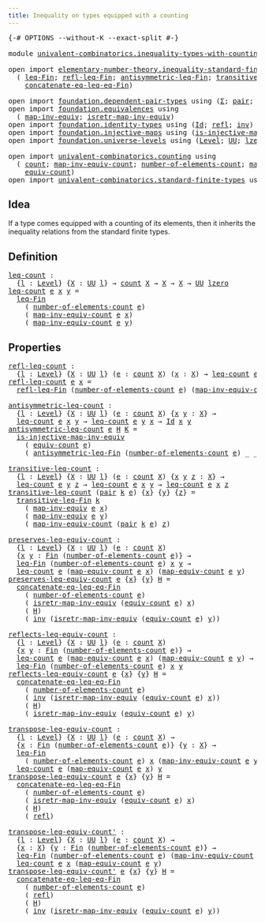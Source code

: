 ```yaml
---
title: Inequality on types equipped with a counting
---
```


<pre class="Agda"><a id="70" class="Symbol">{-#</a> <a id="74" class="Keyword">OPTIONS</a> <a id="82" class="Pragma">--without-K</a> <a id="94" class="Pragma">--exact-split</a> <a id="108" class="Symbol">#-}</a>

<a id="113" class="Keyword">module</a> <a id="120" href="univalent-combinatorics.inequality-types-with-counting.html" class="Module">univalent-combinatorics.inequality-types-with-counting</a> <a id="175" class="Keyword">where</a>

<a id="182" class="Keyword">open</a> <a id="187" class="Keyword">import</a> <a id="194" href="elementary-number-theory.inequality-standard-finite-types.html" class="Module">elementary-number-theory.inequality-standard-finite-types</a> <a id="252" class="Keyword">using</a>
  <a id="260" class="Symbol">(</a> <a id="262" href="elementary-number-theory.inequality-standard-finite-types.html#1210" class="Function">leq-Fin</a><a id="269" class="Symbol">;</a> <a id="271" href="elementary-number-theory.inequality-standard-finite-types.html#1992" class="Function">refl-leq-Fin</a><a id="283" class="Symbol">;</a> <a id="285" href="elementary-number-theory.inequality-standard-finite-types.html#2137" class="Function">antisymmetric-leq-Fin</a><a id="306" class="Symbol">;</a> <a id="308" href="elementary-number-theory.inequality-standard-finite-types.html#2390" class="Function">transitive-leq-Fin</a><a id="326" class="Symbol">;</a>
    <a id="332" href="elementary-number-theory.inequality-standard-finite-types.html#2792" class="Function">concatenate-eq-leq-eq-Fin</a><a id="357" class="Symbol">)</a>

<a id="360" class="Keyword">open</a> <a id="365" class="Keyword">import</a> <a id="372" href="foundation.dependent-pair-types.html" class="Module">foundation.dependent-pair-types</a> <a id="404" class="Keyword">using</a> <a id="410" class="Symbol">(</a><a id="411" href="foundation-core.dependent-pair-types.html#515" class="Record">Σ</a><a id="412" class="Symbol">;</a> <a id="414" href="foundation-core.dependent-pair-types.html#588" class="InductiveConstructor">pair</a><a id="418" class="Symbol">;</a> <a id="420" href="foundation-core.dependent-pair-types.html#605" class="Field">pr1</a><a id="423" class="Symbol">;</a> <a id="425" href="foundation-core.dependent-pair-types.html#617" class="Field">pr2</a><a id="428" class="Symbol">)</a>
<a id="430" class="Keyword">open</a> <a id="435" class="Keyword">import</a> <a id="442" href="foundation.equivalences.html" class="Module">foundation.equivalences</a> <a id="466" class="Keyword">using</a>
  <a id="474" class="Symbol">(</a> <a id="476" href="foundation-core.equivalences.html#5036" class="Function">map-inv-equiv</a><a id="489" class="Symbol">;</a> <a id="491" href="foundation-core.equivalences.html#5251" class="Function">isretr-map-inv-equiv</a><a id="511" class="Symbol">)</a>
<a id="513" class="Keyword">open</a> <a id="518" class="Keyword">import</a> <a id="525" href="foundation.identity-types.html" class="Module">foundation.identity-types</a> <a id="551" class="Keyword">using</a> <a id="557" class="Symbol">(</a><a id="558" href="foundation-core.identity-types.html#1767" class="Datatype">Id</a><a id="560" class="Symbol">;</a> <a id="562" href="foundation-core.identity-types.html#1820" class="InductiveConstructor">refl</a><a id="566" class="Symbol">;</a> <a id="568" href="foundation-core.identity-types.html#2729" class="Function">inv</a><a id="571" class="Symbol">)</a>
<a id="573" class="Keyword">open</a> <a id="578" class="Keyword">import</a> <a id="585" href="foundation.injective-maps.html" class="Module">foundation.injective-maps</a> <a id="611" class="Keyword">using</a> <a id="617" class="Symbol">(</a><a id="618" href="foundation.injective-maps.html#3205" class="Function">is-injective-map-inv-equiv</a><a id="644" class="Symbol">)</a>
<a id="646" class="Keyword">open</a> <a id="651" class="Keyword">import</a> <a id="658" href="foundation.universe-levels.html" class="Module">foundation.universe-levels</a> <a id="685" class="Keyword">using</a> <a id="691" class="Symbol">(</a><a id="692" href="Agda.Primitive.html#597" class="Postulate">Level</a><a id="697" class="Symbol">;</a> <a id="699" href="foundation-core.universe-levels.html#235" class="Primitive">UU</a><a id="701" class="Symbol">;</a> <a id="703" href="Agda.Primitive.html#764" class="Primitive">lzero</a><a id="708" class="Symbol">)</a>

<a id="711" class="Keyword">open</a> <a id="716" class="Keyword">import</a> <a id="723" href="univalent-combinatorics.counting.html" class="Module">univalent-combinatorics.counting</a> <a id="756" class="Keyword">using</a>
  <a id="764" class="Symbol">(</a> <a id="766" href="univalent-combinatorics.counting.html#1901" class="Function">count</a><a id="771" class="Symbol">;</a> <a id="773" href="univalent-combinatorics.counting.html#2270" class="Function">map-inv-equiv-count</a><a id="792" class="Symbol">;</a> <a id="794" href="univalent-combinatorics.counting.html#2029" class="Function">number-of-elements-count</a><a id="818" class="Symbol">;</a> <a id="820" href="univalent-combinatorics.counting.html#2172" class="Function">map-equiv-count</a><a id="835" class="Symbol">;</a>
    <a id="841" href="univalent-combinatorics.counting.html#2098" class="Function">equiv-count</a><a id="852" class="Symbol">)</a>
<a id="854" class="Keyword">open</a> <a id="859" class="Keyword">import</a> <a id="866" href="univalent-combinatorics.standard-finite-types.html" class="Module">univalent-combinatorics.standard-finite-types</a> <a id="912" class="Keyword">using</a> <a id="918" class="Symbol">(</a><a id="919" href="univalent-combinatorics.standard-finite-types.html#2523" class="Function">Fin</a><a id="922" class="Symbol">)</a>
</pre>
## Idea

If a type comes equipped with a counting of its elements, then it inherits the inequality relations from the standard finite types.

## Definition

<pre class="Agda"><a id="leq-count"></a><a id="1094" href="univalent-combinatorics.inequality-types-with-counting.html#1094" class="Function">leq-count</a> <a id="1104" class="Symbol">:</a>
  <a id="1108" class="Symbol">{</a><a id="1109" href="univalent-combinatorics.inequality-types-with-counting.html#1109" class="Bound">l</a> <a id="1111" class="Symbol">:</a> <a id="1113" href="Agda.Primitive.html#597" class="Postulate">Level</a><a id="1118" class="Symbol">}</a> <a id="1120" class="Symbol">{</a><a id="1121" href="univalent-combinatorics.inequality-types-with-counting.html#1121" class="Bound">X</a> <a id="1123" class="Symbol">:</a> <a id="1125" href="foundation-core.universe-levels.html#235" class="Primitive">UU</a> <a id="1128" href="univalent-combinatorics.inequality-types-with-counting.html#1109" class="Bound">l</a><a id="1129" class="Symbol">}</a> <a id="1131" class="Symbol">→</a> <a id="1133" href="univalent-combinatorics.counting.html#1901" class="Function">count</a> <a id="1139" href="univalent-combinatorics.inequality-types-with-counting.html#1121" class="Bound">X</a> <a id="1141" class="Symbol">→</a> <a id="1143" href="univalent-combinatorics.inequality-types-with-counting.html#1121" class="Bound">X</a> <a id="1145" class="Symbol">→</a> <a id="1147" href="univalent-combinatorics.inequality-types-with-counting.html#1121" class="Bound">X</a> <a id="1149" class="Symbol">→</a> <a id="1151" href="foundation-core.universe-levels.html#235" class="Primitive">UU</a> <a id="1154" href="Agda.Primitive.html#764" class="Primitive">lzero</a>
<a id="1160" href="univalent-combinatorics.inequality-types-with-counting.html#1094" class="Function">leq-count</a> <a id="1170" href="univalent-combinatorics.inequality-types-with-counting.html#1170" class="Bound">e</a> <a id="1172" href="univalent-combinatorics.inequality-types-with-counting.html#1172" class="Bound">x</a> <a id="1174" href="univalent-combinatorics.inequality-types-with-counting.html#1174" class="Bound">y</a> <a id="1176" class="Symbol">=</a>
  <a id="1180" href="elementary-number-theory.inequality-standard-finite-types.html#1210" class="Function">leq-Fin</a>
    <a id="1192" class="Symbol">(</a> <a id="1194" href="univalent-combinatorics.counting.html#2029" class="Function">number-of-elements-count</a> <a id="1219" href="univalent-combinatorics.inequality-types-with-counting.html#1170" class="Bound">e</a><a id="1220" class="Symbol">)</a>
    <a id="1226" class="Symbol">(</a> <a id="1228" href="univalent-combinatorics.counting.html#2270" class="Function">map-inv-equiv-count</a> <a id="1248" href="univalent-combinatorics.inequality-types-with-counting.html#1170" class="Bound">e</a> <a id="1250" href="univalent-combinatorics.inequality-types-with-counting.html#1172" class="Bound">x</a><a id="1251" class="Symbol">)</a>
    <a id="1257" class="Symbol">(</a> <a id="1259" href="univalent-combinatorics.counting.html#2270" class="Function">map-inv-equiv-count</a> <a id="1279" href="univalent-combinatorics.inequality-types-with-counting.html#1170" class="Bound">e</a> <a id="1281" href="univalent-combinatorics.inequality-types-with-counting.html#1174" class="Bound">y</a><a id="1282" class="Symbol">)</a>
</pre>
## Properties

<pre class="Agda"><a id="refl-leq-count"></a><a id="1312" href="univalent-combinatorics.inequality-types-with-counting.html#1312" class="Function">refl-leq-count</a> <a id="1327" class="Symbol">:</a>
  <a id="1331" class="Symbol">{</a><a id="1332" href="univalent-combinatorics.inequality-types-with-counting.html#1332" class="Bound">l</a> <a id="1334" class="Symbol">:</a> <a id="1336" href="Agda.Primitive.html#597" class="Postulate">Level</a><a id="1341" class="Symbol">}</a> <a id="1343" class="Symbol">{</a><a id="1344" href="univalent-combinatorics.inequality-types-with-counting.html#1344" class="Bound">X</a> <a id="1346" class="Symbol">:</a> <a id="1348" href="foundation-core.universe-levels.html#235" class="Primitive">UU</a> <a id="1351" href="univalent-combinatorics.inequality-types-with-counting.html#1332" class="Bound">l</a><a id="1352" class="Symbol">}</a> <a id="1354" class="Symbol">(</a><a id="1355" href="univalent-combinatorics.inequality-types-with-counting.html#1355" class="Bound">e</a> <a id="1357" class="Symbol">:</a> <a id="1359" href="univalent-combinatorics.counting.html#1901" class="Function">count</a> <a id="1365" href="univalent-combinatorics.inequality-types-with-counting.html#1344" class="Bound">X</a><a id="1366" class="Symbol">)</a> <a id="1368" class="Symbol">(</a><a id="1369" href="univalent-combinatorics.inequality-types-with-counting.html#1369" class="Bound">x</a> <a id="1371" class="Symbol">:</a> <a id="1373" href="univalent-combinatorics.inequality-types-with-counting.html#1344" class="Bound">X</a><a id="1374" class="Symbol">)</a> <a id="1376" class="Symbol">→</a> <a id="1378" href="univalent-combinatorics.inequality-types-with-counting.html#1094" class="Function">leq-count</a> <a id="1388" href="univalent-combinatorics.inequality-types-with-counting.html#1355" class="Bound">e</a> <a id="1390" href="univalent-combinatorics.inequality-types-with-counting.html#1369" class="Bound">x</a> <a id="1392" href="univalent-combinatorics.inequality-types-with-counting.html#1369" class="Bound">x</a>
<a id="1394" href="univalent-combinatorics.inequality-types-with-counting.html#1312" class="Function">refl-leq-count</a> <a id="1409" href="univalent-combinatorics.inequality-types-with-counting.html#1409" class="Bound">e</a> <a id="1411" href="univalent-combinatorics.inequality-types-with-counting.html#1411" class="Bound">x</a> <a id="1413" class="Symbol">=</a>
  <a id="1417" href="elementary-number-theory.inequality-standard-finite-types.html#1992" class="Function">refl-leq-Fin</a> <a id="1430" class="Symbol">(</a><a id="1431" href="univalent-combinatorics.counting.html#2029" class="Function">number-of-elements-count</a> <a id="1456" href="univalent-combinatorics.inequality-types-with-counting.html#1409" class="Bound">e</a><a id="1457" class="Symbol">)</a> <a id="1459" class="Symbol">(</a><a id="1460" href="univalent-combinatorics.counting.html#2270" class="Function">map-inv-equiv-count</a> <a id="1480" href="univalent-combinatorics.inequality-types-with-counting.html#1409" class="Bound">e</a> <a id="1482" href="univalent-combinatorics.inequality-types-with-counting.html#1411" class="Bound">x</a><a id="1483" class="Symbol">)</a>

<a id="antisymmetric-leq-count"></a><a id="1486" href="univalent-combinatorics.inequality-types-with-counting.html#1486" class="Function">antisymmetric-leq-count</a> <a id="1510" class="Symbol">:</a>
  <a id="1514" class="Symbol">{</a><a id="1515" href="univalent-combinatorics.inequality-types-with-counting.html#1515" class="Bound">l</a> <a id="1517" class="Symbol">:</a> <a id="1519" href="Agda.Primitive.html#597" class="Postulate">Level</a><a id="1524" class="Symbol">}</a> <a id="1526" class="Symbol">{</a><a id="1527" href="univalent-combinatorics.inequality-types-with-counting.html#1527" class="Bound">X</a> <a id="1529" class="Symbol">:</a> <a id="1531" href="foundation-core.universe-levels.html#235" class="Primitive">UU</a> <a id="1534" href="univalent-combinatorics.inequality-types-with-counting.html#1515" class="Bound">l</a><a id="1535" class="Symbol">}</a> <a id="1537" class="Symbol">(</a><a id="1538" href="univalent-combinatorics.inequality-types-with-counting.html#1538" class="Bound">e</a> <a id="1540" class="Symbol">:</a> <a id="1542" href="univalent-combinatorics.counting.html#1901" class="Function">count</a> <a id="1548" href="univalent-combinatorics.inequality-types-with-counting.html#1527" class="Bound">X</a><a id="1549" class="Symbol">)</a> <a id="1551" class="Symbol">{</a><a id="1552" href="univalent-combinatorics.inequality-types-with-counting.html#1552" class="Bound">x</a> <a id="1554" href="univalent-combinatorics.inequality-types-with-counting.html#1554" class="Bound">y</a> <a id="1556" class="Symbol">:</a> <a id="1558" href="univalent-combinatorics.inequality-types-with-counting.html#1527" class="Bound">X</a><a id="1559" class="Symbol">}</a> <a id="1561" class="Symbol">→</a>
  <a id="1565" href="univalent-combinatorics.inequality-types-with-counting.html#1094" class="Function">leq-count</a> <a id="1575" href="univalent-combinatorics.inequality-types-with-counting.html#1538" class="Bound">e</a> <a id="1577" href="univalent-combinatorics.inequality-types-with-counting.html#1552" class="Bound">x</a> <a id="1579" href="univalent-combinatorics.inequality-types-with-counting.html#1554" class="Bound">y</a> <a id="1581" class="Symbol">→</a> <a id="1583" href="univalent-combinatorics.inequality-types-with-counting.html#1094" class="Function">leq-count</a> <a id="1593" href="univalent-combinatorics.inequality-types-with-counting.html#1538" class="Bound">e</a> <a id="1595" href="univalent-combinatorics.inequality-types-with-counting.html#1554" class="Bound">y</a> <a id="1597" href="univalent-combinatorics.inequality-types-with-counting.html#1552" class="Bound">x</a> <a id="1599" class="Symbol">→</a> <a id="1601" href="foundation-core.identity-types.html#1767" class="Datatype">Id</a> <a id="1604" href="univalent-combinatorics.inequality-types-with-counting.html#1552" class="Bound">x</a> <a id="1606" href="univalent-combinatorics.inequality-types-with-counting.html#1554" class="Bound">y</a>
<a id="1608" href="univalent-combinatorics.inequality-types-with-counting.html#1486" class="Function">antisymmetric-leq-count</a> <a id="1632" href="univalent-combinatorics.inequality-types-with-counting.html#1632" class="Bound">e</a> <a id="1634" href="univalent-combinatorics.inequality-types-with-counting.html#1634" class="Bound">H</a> <a id="1636" href="univalent-combinatorics.inequality-types-with-counting.html#1636" class="Bound">K</a> <a id="1638" class="Symbol">=</a>
  <a id="1642" href="foundation.injective-maps.html#3205" class="Function">is-injective-map-inv-equiv</a>
    <a id="1673" class="Symbol">(</a> <a id="1675" href="univalent-combinatorics.counting.html#2098" class="Function">equiv-count</a> <a id="1687" href="univalent-combinatorics.inequality-types-with-counting.html#1632" class="Bound">e</a><a id="1688" class="Symbol">)</a>
    <a id="1694" class="Symbol">(</a> <a id="1696" href="elementary-number-theory.inequality-standard-finite-types.html#2137" class="Function">antisymmetric-leq-Fin</a> <a id="1718" class="Symbol">(</a><a id="1719" href="univalent-combinatorics.counting.html#2029" class="Function">number-of-elements-count</a> <a id="1744" href="univalent-combinatorics.inequality-types-with-counting.html#1632" class="Bound">e</a><a id="1745" class="Symbol">)</a> <a id="1747" class="Symbol">_</a> <a id="1749" class="Symbol">_</a> <a id="1751" href="univalent-combinatorics.inequality-types-with-counting.html#1634" class="Bound">H</a> <a id="1753" href="univalent-combinatorics.inequality-types-with-counting.html#1636" class="Bound">K</a><a id="1754" class="Symbol">)</a>

<a id="transitive-leq-count"></a><a id="1757" href="univalent-combinatorics.inequality-types-with-counting.html#1757" class="Function">transitive-leq-count</a> <a id="1778" class="Symbol">:</a>
  <a id="1782" class="Symbol">{</a><a id="1783" href="univalent-combinatorics.inequality-types-with-counting.html#1783" class="Bound">l</a> <a id="1785" class="Symbol">:</a> <a id="1787" href="Agda.Primitive.html#597" class="Postulate">Level</a><a id="1792" class="Symbol">}</a> <a id="1794" class="Symbol">{</a><a id="1795" href="univalent-combinatorics.inequality-types-with-counting.html#1795" class="Bound">X</a> <a id="1797" class="Symbol">:</a> <a id="1799" href="foundation-core.universe-levels.html#235" class="Primitive">UU</a> <a id="1802" href="univalent-combinatorics.inequality-types-with-counting.html#1783" class="Bound">l</a><a id="1803" class="Symbol">}</a> <a id="1805" class="Symbol">(</a><a id="1806" href="univalent-combinatorics.inequality-types-with-counting.html#1806" class="Bound">e</a> <a id="1808" class="Symbol">:</a> <a id="1810" href="univalent-combinatorics.counting.html#1901" class="Function">count</a> <a id="1816" href="univalent-combinatorics.inequality-types-with-counting.html#1795" class="Bound">X</a><a id="1817" class="Symbol">)</a> <a id="1819" class="Symbol">{</a><a id="1820" href="univalent-combinatorics.inequality-types-with-counting.html#1820" class="Bound">x</a> <a id="1822" href="univalent-combinatorics.inequality-types-with-counting.html#1822" class="Bound">y</a> <a id="1824" href="univalent-combinatorics.inequality-types-with-counting.html#1824" class="Bound">z</a> <a id="1826" class="Symbol">:</a> <a id="1828" href="univalent-combinatorics.inequality-types-with-counting.html#1795" class="Bound">X</a><a id="1829" class="Symbol">}</a> <a id="1831" class="Symbol">→</a>
  <a id="1835" href="univalent-combinatorics.inequality-types-with-counting.html#1094" class="Function">leq-count</a> <a id="1845" href="univalent-combinatorics.inequality-types-with-counting.html#1806" class="Bound">e</a> <a id="1847" href="univalent-combinatorics.inequality-types-with-counting.html#1822" class="Bound">y</a> <a id="1849" href="univalent-combinatorics.inequality-types-with-counting.html#1824" class="Bound">z</a> <a id="1851" class="Symbol">→</a> <a id="1853" href="univalent-combinatorics.inequality-types-with-counting.html#1094" class="Function">leq-count</a> <a id="1863" href="univalent-combinatorics.inequality-types-with-counting.html#1806" class="Bound">e</a> <a id="1865" href="univalent-combinatorics.inequality-types-with-counting.html#1820" class="Bound">x</a> <a id="1867" href="univalent-combinatorics.inequality-types-with-counting.html#1822" class="Bound">y</a> <a id="1869" class="Symbol">→</a> <a id="1871" href="univalent-combinatorics.inequality-types-with-counting.html#1094" class="Function">leq-count</a> <a id="1881" href="univalent-combinatorics.inequality-types-with-counting.html#1806" class="Bound">e</a> <a id="1883" href="univalent-combinatorics.inequality-types-with-counting.html#1820" class="Bound">x</a> <a id="1885" href="univalent-combinatorics.inequality-types-with-counting.html#1824" class="Bound">z</a>
<a id="1887" href="univalent-combinatorics.inequality-types-with-counting.html#1757" class="Function">transitive-leq-count</a> <a id="1908" class="Symbol">(</a><a id="1909" href="foundation-core.dependent-pair-types.html#588" class="InductiveConstructor">pair</a> <a id="1914" href="univalent-combinatorics.inequality-types-with-counting.html#1914" class="Bound">k</a> <a id="1916" href="univalent-combinatorics.inequality-types-with-counting.html#1916" class="Bound">e</a><a id="1917" class="Symbol">)</a> <a id="1919" class="Symbol">{</a><a id="1920" href="univalent-combinatorics.inequality-types-with-counting.html#1920" class="Bound">x</a><a id="1921" class="Symbol">}</a> <a id="1923" class="Symbol">{</a><a id="1924" href="univalent-combinatorics.inequality-types-with-counting.html#1924" class="Bound">y</a><a id="1925" class="Symbol">}</a> <a id="1927" class="Symbol">{</a><a id="1928" href="univalent-combinatorics.inequality-types-with-counting.html#1928" class="Bound">z</a><a id="1929" class="Symbol">}</a> <a id="1931" class="Symbol">=</a>
  <a id="1935" href="elementary-number-theory.inequality-standard-finite-types.html#2390" class="Function">transitive-leq-Fin</a> <a id="1954" href="univalent-combinatorics.inequality-types-with-counting.html#1914" class="Bound">k</a>
    <a id="1960" class="Symbol">(</a> <a id="1962" href="foundation-core.equivalences.html#5036" class="Function">map-inv-equiv</a> <a id="1976" href="univalent-combinatorics.inequality-types-with-counting.html#1916" class="Bound">e</a> <a id="1978" href="univalent-combinatorics.inequality-types-with-counting.html#1920" class="Bound">x</a><a id="1979" class="Symbol">)</a>
    <a id="1985" class="Symbol">(</a> <a id="1987" href="foundation-core.equivalences.html#5036" class="Function">map-inv-equiv</a> <a id="2001" href="univalent-combinatorics.inequality-types-with-counting.html#1916" class="Bound">e</a> <a id="2003" href="univalent-combinatorics.inequality-types-with-counting.html#1924" class="Bound">y</a><a id="2004" class="Symbol">)</a>
    <a id="2010" class="Symbol">(</a> <a id="2012" href="univalent-combinatorics.counting.html#2270" class="Function">map-inv-equiv-count</a> <a id="2032" class="Symbol">(</a><a id="2033" href="foundation-core.dependent-pair-types.html#588" class="InductiveConstructor">pair</a> <a id="2038" href="univalent-combinatorics.inequality-types-with-counting.html#1914" class="Bound">k</a> <a id="2040" href="univalent-combinatorics.inequality-types-with-counting.html#1916" class="Bound">e</a><a id="2041" class="Symbol">)</a> <a id="2043" href="univalent-combinatorics.inequality-types-with-counting.html#1928" class="Bound">z</a><a id="2044" class="Symbol">)</a>

<a id="preserves-leq-equiv-count"></a><a id="2047" href="univalent-combinatorics.inequality-types-with-counting.html#2047" class="Function">preserves-leq-equiv-count</a> <a id="2073" class="Symbol">:</a>
  <a id="2077" class="Symbol">{</a><a id="2078" href="univalent-combinatorics.inequality-types-with-counting.html#2078" class="Bound">l</a> <a id="2080" class="Symbol">:</a> <a id="2082" href="Agda.Primitive.html#597" class="Postulate">Level</a><a id="2087" class="Symbol">}</a> <a id="2089" class="Symbol">{</a><a id="2090" href="univalent-combinatorics.inequality-types-with-counting.html#2090" class="Bound">X</a> <a id="2092" class="Symbol">:</a> <a id="2094" href="foundation-core.universe-levels.html#235" class="Primitive">UU</a> <a id="2097" href="univalent-combinatorics.inequality-types-with-counting.html#2078" class="Bound">l</a><a id="2098" class="Symbol">}</a> <a id="2100" class="Symbol">(</a><a id="2101" href="univalent-combinatorics.inequality-types-with-counting.html#2101" class="Bound">e</a> <a id="2103" class="Symbol">:</a> <a id="2105" href="univalent-combinatorics.counting.html#1901" class="Function">count</a> <a id="2111" href="univalent-combinatorics.inequality-types-with-counting.html#2090" class="Bound">X</a><a id="2112" class="Symbol">)</a>
  <a id="2116" class="Symbol">{</a><a id="2117" href="univalent-combinatorics.inequality-types-with-counting.html#2117" class="Bound">x</a> <a id="2119" href="univalent-combinatorics.inequality-types-with-counting.html#2119" class="Bound">y</a> <a id="2121" class="Symbol">:</a> <a id="2123" href="univalent-combinatorics.standard-finite-types.html#2523" class="Function">Fin</a> <a id="2127" class="Symbol">(</a><a id="2128" href="univalent-combinatorics.counting.html#2029" class="Function">number-of-elements-count</a> <a id="2153" href="univalent-combinatorics.inequality-types-with-counting.html#2101" class="Bound">e</a><a id="2154" class="Symbol">)}</a> <a id="2157" class="Symbol">→</a>
  <a id="2161" href="elementary-number-theory.inequality-standard-finite-types.html#1210" class="Function">leq-Fin</a> <a id="2169" class="Symbol">(</a><a id="2170" href="univalent-combinatorics.counting.html#2029" class="Function">number-of-elements-count</a> <a id="2195" href="univalent-combinatorics.inequality-types-with-counting.html#2101" class="Bound">e</a><a id="2196" class="Symbol">)</a> <a id="2198" href="univalent-combinatorics.inequality-types-with-counting.html#2117" class="Bound">x</a> <a id="2200" href="univalent-combinatorics.inequality-types-with-counting.html#2119" class="Bound">y</a> <a id="2202" class="Symbol">→</a>
  <a id="2206" href="univalent-combinatorics.inequality-types-with-counting.html#1094" class="Function">leq-count</a> <a id="2216" href="univalent-combinatorics.inequality-types-with-counting.html#2101" class="Bound">e</a> <a id="2218" class="Symbol">(</a><a id="2219" href="univalent-combinatorics.counting.html#2172" class="Function">map-equiv-count</a> <a id="2235" href="univalent-combinatorics.inequality-types-with-counting.html#2101" class="Bound">e</a> <a id="2237" href="univalent-combinatorics.inequality-types-with-counting.html#2117" class="Bound">x</a><a id="2238" class="Symbol">)</a> <a id="2240" class="Symbol">(</a><a id="2241" href="univalent-combinatorics.counting.html#2172" class="Function">map-equiv-count</a> <a id="2257" href="univalent-combinatorics.inequality-types-with-counting.html#2101" class="Bound">e</a> <a id="2259" href="univalent-combinatorics.inequality-types-with-counting.html#2119" class="Bound">y</a><a id="2260" class="Symbol">)</a>
<a id="2262" href="univalent-combinatorics.inequality-types-with-counting.html#2047" class="Function">preserves-leq-equiv-count</a> <a id="2288" href="univalent-combinatorics.inequality-types-with-counting.html#2288" class="Bound">e</a> <a id="2290" class="Symbol">{</a><a id="2291" href="univalent-combinatorics.inequality-types-with-counting.html#2291" class="Bound">x</a><a id="2292" class="Symbol">}</a> <a id="2294" class="Symbol">{</a><a id="2295" href="univalent-combinatorics.inequality-types-with-counting.html#2295" class="Bound">y</a><a id="2296" class="Symbol">}</a> <a id="2298" href="univalent-combinatorics.inequality-types-with-counting.html#2298" class="Bound">H</a> <a id="2300" class="Symbol">=</a>
  <a id="2304" href="elementary-number-theory.inequality-standard-finite-types.html#2792" class="Function">concatenate-eq-leq-eq-Fin</a>
    <a id="2334" class="Symbol">(</a> <a id="2336" href="univalent-combinatorics.counting.html#2029" class="Function">number-of-elements-count</a> <a id="2361" href="univalent-combinatorics.inequality-types-with-counting.html#2288" class="Bound">e</a><a id="2362" class="Symbol">)</a>
    <a id="2368" class="Symbol">(</a> <a id="2370" href="foundation-core.equivalences.html#5251" class="Function">isretr-map-inv-equiv</a> <a id="2391" class="Symbol">(</a><a id="2392" href="univalent-combinatorics.counting.html#2098" class="Function">equiv-count</a> <a id="2404" href="univalent-combinatorics.inequality-types-with-counting.html#2288" class="Bound">e</a><a id="2405" class="Symbol">)</a> <a id="2407" href="univalent-combinatorics.inequality-types-with-counting.html#2291" class="Bound">x</a><a id="2408" class="Symbol">)</a>
    <a id="2414" class="Symbol">(</a> <a id="2416" href="univalent-combinatorics.inequality-types-with-counting.html#2298" class="Bound">H</a><a id="2417" class="Symbol">)</a>
    <a id="2423" class="Symbol">(</a> <a id="2425" href="foundation-core.identity-types.html#2729" class="Function">inv</a> <a id="2429" class="Symbol">(</a><a id="2430" href="foundation-core.equivalences.html#5251" class="Function">isretr-map-inv-equiv</a> <a id="2451" class="Symbol">(</a><a id="2452" href="univalent-combinatorics.counting.html#2098" class="Function">equiv-count</a> <a id="2464" href="univalent-combinatorics.inequality-types-with-counting.html#2288" class="Bound">e</a><a id="2465" class="Symbol">)</a> <a id="2467" href="univalent-combinatorics.inequality-types-with-counting.html#2295" class="Bound">y</a><a id="2468" class="Symbol">))</a>

<a id="reflects-leq-equiv-count"></a><a id="2472" href="univalent-combinatorics.inequality-types-with-counting.html#2472" class="Function">reflects-leq-equiv-count</a> <a id="2497" class="Symbol">:</a>
  <a id="2501" class="Symbol">{</a><a id="2502" href="univalent-combinatorics.inequality-types-with-counting.html#2502" class="Bound">l</a> <a id="2504" class="Symbol">:</a> <a id="2506" href="Agda.Primitive.html#597" class="Postulate">Level</a><a id="2511" class="Symbol">}</a> <a id="2513" class="Symbol">{</a><a id="2514" href="univalent-combinatorics.inequality-types-with-counting.html#2514" class="Bound">X</a> <a id="2516" class="Symbol">:</a> <a id="2518" href="foundation-core.universe-levels.html#235" class="Primitive">UU</a> <a id="2521" href="univalent-combinatorics.inequality-types-with-counting.html#2502" class="Bound">l</a><a id="2522" class="Symbol">}</a> <a id="2524" class="Symbol">(</a><a id="2525" href="univalent-combinatorics.inequality-types-with-counting.html#2525" class="Bound">e</a> <a id="2527" class="Symbol">:</a> <a id="2529" href="univalent-combinatorics.counting.html#1901" class="Function">count</a> <a id="2535" href="univalent-combinatorics.inequality-types-with-counting.html#2514" class="Bound">X</a><a id="2536" class="Symbol">)</a>
  <a id="2540" class="Symbol">{</a><a id="2541" href="univalent-combinatorics.inequality-types-with-counting.html#2541" class="Bound">x</a> <a id="2543" href="univalent-combinatorics.inequality-types-with-counting.html#2543" class="Bound">y</a> <a id="2545" class="Symbol">:</a> <a id="2547" href="univalent-combinatorics.standard-finite-types.html#2523" class="Function">Fin</a> <a id="2551" class="Symbol">(</a><a id="2552" href="univalent-combinatorics.counting.html#2029" class="Function">number-of-elements-count</a> <a id="2577" href="univalent-combinatorics.inequality-types-with-counting.html#2525" class="Bound">e</a><a id="2578" class="Symbol">)}</a> <a id="2581" class="Symbol">→</a>
  <a id="2585" href="univalent-combinatorics.inequality-types-with-counting.html#1094" class="Function">leq-count</a> <a id="2595" href="univalent-combinatorics.inequality-types-with-counting.html#2525" class="Bound">e</a> <a id="2597" class="Symbol">(</a><a id="2598" href="univalent-combinatorics.counting.html#2172" class="Function">map-equiv-count</a> <a id="2614" href="univalent-combinatorics.inequality-types-with-counting.html#2525" class="Bound">e</a> <a id="2616" href="univalent-combinatorics.inequality-types-with-counting.html#2541" class="Bound">x</a><a id="2617" class="Symbol">)</a> <a id="2619" class="Symbol">(</a><a id="2620" href="univalent-combinatorics.counting.html#2172" class="Function">map-equiv-count</a> <a id="2636" href="univalent-combinatorics.inequality-types-with-counting.html#2525" class="Bound">e</a> <a id="2638" href="univalent-combinatorics.inequality-types-with-counting.html#2543" class="Bound">y</a><a id="2639" class="Symbol">)</a> <a id="2641" class="Symbol">→</a>
  <a id="2645" href="elementary-number-theory.inequality-standard-finite-types.html#1210" class="Function">leq-Fin</a> <a id="2653" class="Symbol">(</a><a id="2654" href="univalent-combinatorics.counting.html#2029" class="Function">number-of-elements-count</a> <a id="2679" href="univalent-combinatorics.inequality-types-with-counting.html#2525" class="Bound">e</a><a id="2680" class="Symbol">)</a> <a id="2682" href="univalent-combinatorics.inequality-types-with-counting.html#2541" class="Bound">x</a> <a id="2684" href="univalent-combinatorics.inequality-types-with-counting.html#2543" class="Bound">y</a>
<a id="2686" href="univalent-combinatorics.inequality-types-with-counting.html#2472" class="Function">reflects-leq-equiv-count</a> <a id="2711" href="univalent-combinatorics.inequality-types-with-counting.html#2711" class="Bound">e</a> <a id="2713" class="Symbol">{</a><a id="2714" href="univalent-combinatorics.inequality-types-with-counting.html#2714" class="Bound">x</a><a id="2715" class="Symbol">}</a> <a id="2717" class="Symbol">{</a><a id="2718" href="univalent-combinatorics.inequality-types-with-counting.html#2718" class="Bound">y</a><a id="2719" class="Symbol">}</a> <a id="2721" href="univalent-combinatorics.inequality-types-with-counting.html#2721" class="Bound">H</a> <a id="2723" class="Symbol">=</a>
  <a id="2727" href="elementary-number-theory.inequality-standard-finite-types.html#2792" class="Function">concatenate-eq-leq-eq-Fin</a>
    <a id="2757" class="Symbol">(</a> <a id="2759" href="univalent-combinatorics.counting.html#2029" class="Function">number-of-elements-count</a> <a id="2784" href="univalent-combinatorics.inequality-types-with-counting.html#2711" class="Bound">e</a><a id="2785" class="Symbol">)</a>
    <a id="2791" class="Symbol">(</a> <a id="2793" href="foundation-core.identity-types.html#2729" class="Function">inv</a> <a id="2797" class="Symbol">(</a><a id="2798" href="foundation-core.equivalences.html#5251" class="Function">isretr-map-inv-equiv</a> <a id="2819" class="Symbol">(</a><a id="2820" href="univalent-combinatorics.counting.html#2098" class="Function">equiv-count</a> <a id="2832" href="univalent-combinatorics.inequality-types-with-counting.html#2711" class="Bound">e</a><a id="2833" class="Symbol">)</a> <a id="2835" href="univalent-combinatorics.inequality-types-with-counting.html#2714" class="Bound">x</a><a id="2836" class="Symbol">))</a>
    <a id="2843" class="Symbol">(</a> <a id="2845" href="univalent-combinatorics.inequality-types-with-counting.html#2721" class="Bound">H</a><a id="2846" class="Symbol">)</a>
    <a id="2852" class="Symbol">(</a> <a id="2854" href="foundation-core.equivalences.html#5251" class="Function">isretr-map-inv-equiv</a> <a id="2875" class="Symbol">(</a><a id="2876" href="univalent-combinatorics.counting.html#2098" class="Function">equiv-count</a> <a id="2888" href="univalent-combinatorics.inequality-types-with-counting.html#2711" class="Bound">e</a><a id="2889" class="Symbol">)</a> <a id="2891" href="univalent-combinatorics.inequality-types-with-counting.html#2718" class="Bound">y</a><a id="2892" class="Symbol">)</a>

<a id="transpose-leq-equiv-count"></a><a id="2895" href="univalent-combinatorics.inequality-types-with-counting.html#2895" class="Function">transpose-leq-equiv-count</a> <a id="2921" class="Symbol">:</a>
  <a id="2925" class="Symbol">{</a><a id="2926" href="univalent-combinatorics.inequality-types-with-counting.html#2926" class="Bound">l</a> <a id="2928" class="Symbol">:</a> <a id="2930" href="Agda.Primitive.html#597" class="Postulate">Level</a><a id="2935" class="Symbol">}</a> <a id="2937" class="Symbol">{</a><a id="2938" href="univalent-combinatorics.inequality-types-with-counting.html#2938" class="Bound">X</a> <a id="2940" class="Symbol">:</a> <a id="2942" href="foundation-core.universe-levels.html#235" class="Primitive">UU</a> <a id="2945" href="univalent-combinatorics.inequality-types-with-counting.html#2926" class="Bound">l</a><a id="2946" class="Symbol">}</a> <a id="2948" class="Symbol">(</a><a id="2949" href="univalent-combinatorics.inequality-types-with-counting.html#2949" class="Bound">e</a> <a id="2951" class="Symbol">:</a> <a id="2953" href="univalent-combinatorics.counting.html#1901" class="Function">count</a> <a id="2959" href="univalent-combinatorics.inequality-types-with-counting.html#2938" class="Bound">X</a><a id="2960" class="Symbol">)</a> <a id="2962" class="Symbol">→</a>
  <a id="2966" class="Symbol">{</a><a id="2967" href="univalent-combinatorics.inequality-types-with-counting.html#2967" class="Bound">x</a> <a id="2969" class="Symbol">:</a> <a id="2971" href="univalent-combinatorics.standard-finite-types.html#2523" class="Function">Fin</a> <a id="2975" class="Symbol">(</a><a id="2976" href="univalent-combinatorics.counting.html#2029" class="Function">number-of-elements-count</a> <a id="3001" href="univalent-combinatorics.inequality-types-with-counting.html#2949" class="Bound">e</a><a id="3002" class="Symbol">)}</a> <a id="3005" class="Symbol">{</a><a id="3006" href="univalent-combinatorics.inequality-types-with-counting.html#3006" class="Bound">y</a> <a id="3008" class="Symbol">:</a> <a id="3010" href="univalent-combinatorics.inequality-types-with-counting.html#2938" class="Bound">X</a><a id="3011" class="Symbol">}</a> <a id="3013" class="Symbol">→</a>
  <a id="3017" href="elementary-number-theory.inequality-standard-finite-types.html#1210" class="Function">leq-Fin</a>
    <a id="3029" class="Symbol">(</a> <a id="3031" href="univalent-combinatorics.counting.html#2029" class="Function">number-of-elements-count</a> <a id="3056" href="univalent-combinatorics.inequality-types-with-counting.html#2949" class="Bound">e</a><a id="3057" class="Symbol">)</a> <a id="3059" href="univalent-combinatorics.inequality-types-with-counting.html#2967" class="Bound">x</a> <a id="3061" class="Symbol">(</a><a id="3062" href="univalent-combinatorics.counting.html#2270" class="Function">map-inv-equiv-count</a> <a id="3082" href="univalent-combinatorics.inequality-types-with-counting.html#2949" class="Bound">e</a> <a id="3084" href="univalent-combinatorics.inequality-types-with-counting.html#3006" class="Bound">y</a><a id="3085" class="Symbol">)</a> <a id="3087" class="Symbol">→</a>
  <a id="3091" href="univalent-combinatorics.inequality-types-with-counting.html#1094" class="Function">leq-count</a> <a id="3101" href="univalent-combinatorics.inequality-types-with-counting.html#2949" class="Bound">e</a> <a id="3103" class="Symbol">(</a><a id="3104" href="univalent-combinatorics.counting.html#2172" class="Function">map-equiv-count</a> <a id="3120" href="univalent-combinatorics.inequality-types-with-counting.html#2949" class="Bound">e</a> <a id="3122" href="univalent-combinatorics.inequality-types-with-counting.html#2967" class="Bound">x</a><a id="3123" class="Symbol">)</a> <a id="3125" href="univalent-combinatorics.inequality-types-with-counting.html#3006" class="Bound">y</a>
<a id="3127" href="univalent-combinatorics.inequality-types-with-counting.html#2895" class="Function">transpose-leq-equiv-count</a> <a id="3153" href="univalent-combinatorics.inequality-types-with-counting.html#3153" class="Bound">e</a> <a id="3155" class="Symbol">{</a><a id="3156" href="univalent-combinatorics.inequality-types-with-counting.html#3156" class="Bound">x</a><a id="3157" class="Symbol">}</a> <a id="3159" class="Symbol">{</a><a id="3160" href="univalent-combinatorics.inequality-types-with-counting.html#3160" class="Bound">y</a><a id="3161" class="Symbol">}</a> <a id="3163" href="univalent-combinatorics.inequality-types-with-counting.html#3163" class="Bound">H</a> <a id="3165" class="Symbol">=</a>
  <a id="3169" href="elementary-number-theory.inequality-standard-finite-types.html#2792" class="Function">concatenate-eq-leq-eq-Fin</a>
    <a id="3199" class="Symbol">(</a> <a id="3201" href="univalent-combinatorics.counting.html#2029" class="Function">number-of-elements-count</a> <a id="3226" href="univalent-combinatorics.inequality-types-with-counting.html#3153" class="Bound">e</a><a id="3227" class="Symbol">)</a>
    <a id="3233" class="Symbol">(</a> <a id="3235" href="foundation-core.equivalences.html#5251" class="Function">isretr-map-inv-equiv</a> <a id="3256" class="Symbol">(</a><a id="3257" href="univalent-combinatorics.counting.html#2098" class="Function">equiv-count</a> <a id="3269" href="univalent-combinatorics.inequality-types-with-counting.html#3153" class="Bound">e</a><a id="3270" class="Symbol">)</a> <a id="3272" href="univalent-combinatorics.inequality-types-with-counting.html#3156" class="Bound">x</a><a id="3273" class="Symbol">)</a>
    <a id="3279" class="Symbol">(</a> <a id="3281" href="univalent-combinatorics.inequality-types-with-counting.html#3163" class="Bound">H</a><a id="3282" class="Symbol">)</a>
    <a id="3288" class="Symbol">(</a> <a id="3290" href="foundation-core.identity-types.html#1820" class="InductiveConstructor">refl</a><a id="3294" class="Symbol">)</a>

<a id="transpose-leq-equiv-count&#39;"></a><a id="3297" href="univalent-combinatorics.inequality-types-with-counting.html#3297" class="Function">transpose-leq-equiv-count&#39;</a> <a id="3324" class="Symbol">:</a>
  <a id="3328" class="Symbol">{</a><a id="3329" href="univalent-combinatorics.inequality-types-with-counting.html#3329" class="Bound">l</a> <a id="3331" class="Symbol">:</a> <a id="3333" href="Agda.Primitive.html#597" class="Postulate">Level</a><a id="3338" class="Symbol">}</a> <a id="3340" class="Symbol">{</a><a id="3341" href="univalent-combinatorics.inequality-types-with-counting.html#3341" class="Bound">X</a> <a id="3343" class="Symbol">:</a> <a id="3345" href="foundation-core.universe-levels.html#235" class="Primitive">UU</a> <a id="3348" href="univalent-combinatorics.inequality-types-with-counting.html#3329" class="Bound">l</a><a id="3349" class="Symbol">}</a> <a id="3351" class="Symbol">(</a><a id="3352" href="univalent-combinatorics.inequality-types-with-counting.html#3352" class="Bound">e</a> <a id="3354" class="Symbol">:</a> <a id="3356" href="univalent-combinatorics.counting.html#1901" class="Function">count</a> <a id="3362" href="univalent-combinatorics.inequality-types-with-counting.html#3341" class="Bound">X</a><a id="3363" class="Symbol">)</a> <a id="3365" class="Symbol">→</a>
  <a id="3369" class="Symbol">{</a><a id="3370" href="univalent-combinatorics.inequality-types-with-counting.html#3370" class="Bound">x</a> <a id="3372" class="Symbol">:</a> <a id="3374" href="univalent-combinatorics.inequality-types-with-counting.html#3341" class="Bound">X</a><a id="3375" class="Symbol">}</a> <a id="3377" class="Symbol">{</a><a id="3378" href="univalent-combinatorics.inequality-types-with-counting.html#3378" class="Bound">y</a> <a id="3380" class="Symbol">:</a> <a id="3382" href="univalent-combinatorics.standard-finite-types.html#2523" class="Function">Fin</a> <a id="3386" class="Symbol">(</a><a id="3387" href="univalent-combinatorics.counting.html#2029" class="Function">number-of-elements-count</a> <a id="3412" href="univalent-combinatorics.inequality-types-with-counting.html#3352" class="Bound">e</a><a id="3413" class="Symbol">)}</a> <a id="3416" class="Symbol">→</a>
  <a id="3420" href="elementary-number-theory.inequality-standard-finite-types.html#1210" class="Function">leq-Fin</a> <a id="3428" class="Symbol">(</a><a id="3429" href="univalent-combinatorics.counting.html#2029" class="Function">number-of-elements-count</a> <a id="3454" href="univalent-combinatorics.inequality-types-with-counting.html#3352" class="Bound">e</a><a id="3455" class="Symbol">)</a> <a id="3457" class="Symbol">(</a><a id="3458" href="univalent-combinatorics.counting.html#2270" class="Function">map-inv-equiv-count</a> <a id="3478" href="univalent-combinatorics.inequality-types-with-counting.html#3352" class="Bound">e</a> <a id="3480" href="univalent-combinatorics.inequality-types-with-counting.html#3370" class="Bound">x</a><a id="3481" class="Symbol">)</a> <a id="3483" href="univalent-combinatorics.inequality-types-with-counting.html#3378" class="Bound">y</a> <a id="3485" class="Symbol">→</a>
  <a id="3489" href="univalent-combinatorics.inequality-types-with-counting.html#1094" class="Function">leq-count</a> <a id="3499" href="univalent-combinatorics.inequality-types-with-counting.html#3352" class="Bound">e</a> <a id="3501" href="univalent-combinatorics.inequality-types-with-counting.html#3370" class="Bound">x</a> <a id="3503" class="Symbol">(</a><a id="3504" href="univalent-combinatorics.counting.html#2172" class="Function">map-equiv-count</a> <a id="3520" href="univalent-combinatorics.inequality-types-with-counting.html#3352" class="Bound">e</a> <a id="3522" href="univalent-combinatorics.inequality-types-with-counting.html#3378" class="Bound">y</a><a id="3523" class="Symbol">)</a>
<a id="3525" href="univalent-combinatorics.inequality-types-with-counting.html#3297" class="Function">transpose-leq-equiv-count&#39;</a> <a id="3552" href="univalent-combinatorics.inequality-types-with-counting.html#3552" class="Bound">e</a> <a id="3554" class="Symbol">{</a><a id="3555" href="univalent-combinatorics.inequality-types-with-counting.html#3555" class="Bound">x</a><a id="3556" class="Symbol">}</a> <a id="3558" class="Symbol">{</a><a id="3559" href="univalent-combinatorics.inequality-types-with-counting.html#3559" class="Bound">y</a><a id="3560" class="Symbol">}</a> <a id="3562" href="univalent-combinatorics.inequality-types-with-counting.html#3562" class="Bound">H</a> <a id="3564" class="Symbol">=</a>
  <a id="3568" href="elementary-number-theory.inequality-standard-finite-types.html#2792" class="Function">concatenate-eq-leq-eq-Fin</a>
    <a id="3598" class="Symbol">(</a> <a id="3600" href="univalent-combinatorics.counting.html#2029" class="Function">number-of-elements-count</a> <a id="3625" href="univalent-combinatorics.inequality-types-with-counting.html#3552" class="Bound">e</a><a id="3626" class="Symbol">)</a>
    <a id="3632" class="Symbol">(</a> <a id="3634" href="foundation-core.identity-types.html#1820" class="InductiveConstructor">refl</a><a id="3638" class="Symbol">)</a>
    <a id="3644" class="Symbol">(</a> <a id="3646" href="univalent-combinatorics.inequality-types-with-counting.html#3562" class="Bound">H</a><a id="3647" class="Symbol">)</a>
    <a id="3653" class="Symbol">(</a> <a id="3655" href="foundation-core.identity-types.html#2729" class="Function">inv</a> <a id="3659" class="Symbol">(</a><a id="3660" href="foundation-core.equivalences.html#5251" class="Function">isretr-map-inv-equiv</a> <a id="3681" class="Symbol">(</a><a id="3682" href="univalent-combinatorics.counting.html#2098" class="Function">equiv-count</a> <a id="3694" href="univalent-combinatorics.inequality-types-with-counting.html#3552" class="Bound">e</a><a id="3695" class="Symbol">)</a> <a id="3697" href="univalent-combinatorics.inequality-types-with-counting.html#3559" class="Bound">y</a><a id="3698" class="Symbol">))</a>
</pre>